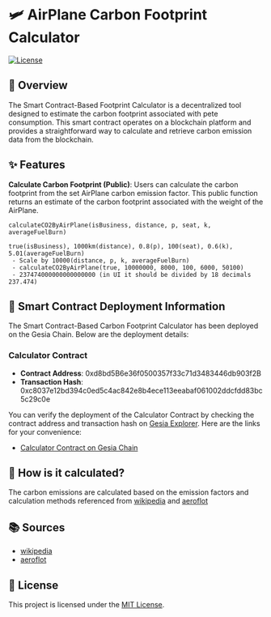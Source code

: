 # 🛩️ AirPlane Carbon Footprint Calculator

[![License](https://img.shields.io/badge/License-MIT-blue.svg)](LICENSE)

## 📖 Overview
The Smart Contract-Based Footprint Calculator is a decentralized tool designed to estimate the carbon footprint associated with pete consumption. This smart contract operates on a blockchain platform and provides a straightforward way to calculate and retrieve carbon emission data from the blockchain.

## ✨ Features
**Calculate Carbon Footprint (Public)**: Users can calculate the carbon footprint from the set AirPlane carbon emission factor. This public function returns an estimate of the carbon footprint associated with the weight of the AirPlane.
```
calculateCO2ByAirPlane(isBusiness, distance, p, seat, k, averageFuelBurn)

true(isBusiness), 1000km(distance), 0.8(p), 100(seat), 0.6(k), 5.01(averageFuelBurn)
 - Scale by 10000(distance, p, k, averageFuelBurn)
 - calculateCO2ByAirPlane(true, 10000000, 8000, 100, 6000, 50100)
 - 237474000000000000000 (in UI it should be divided by 18 decimals 237.474)
```

## 🚀 Smart Contract Deployment Information

The Smart Contract-Based Carbon Footprint Calculator has been deployed on the Gesia Chain. Below are the deployment details:

### Calculator Contract

- **Contract Address**: 0xd8bd5B6e36f0500357f33c71d3483446db903f2B
- **Transaction Hash**: 0xc8037e12bd394c0ed5c4ac842e8b4ece113eeabaf061002ddcfdd83bc5c29c0e

You can verify the deployment of the Calculator Contract by checking the contract address and transaction hash on [Gesia Explorer](https://explorer.gesia.io). Here are the links for your convenience:

- [Calculator Contract on Gesia Chain](https://explorer.gesia.io/address/0xd8bd5B6e36f0500357f33c71d3483446db903f2B)

## 📝 How is it calculated?
The carbon emissions are calculated based on the emission factors and calculation methods referenced from [wikipedia](https://en.wikipedia.org/wiki/Fuel_economy_in_aircraft) and [aeroflot](https://www.aeroflot.ru/kr-ko/about/calculator_co2/method)

## 📚 Sources
- [wikipedia](https://en.wikipedia.org/wiki/Fuel_economy_in_aircraft)
- [aeroflot](https://www.aeroflot.ru/kr-ko/about/calculator_co2/method)

## 📄 License
This project is licensed under the [MIT License](LICENSE).
